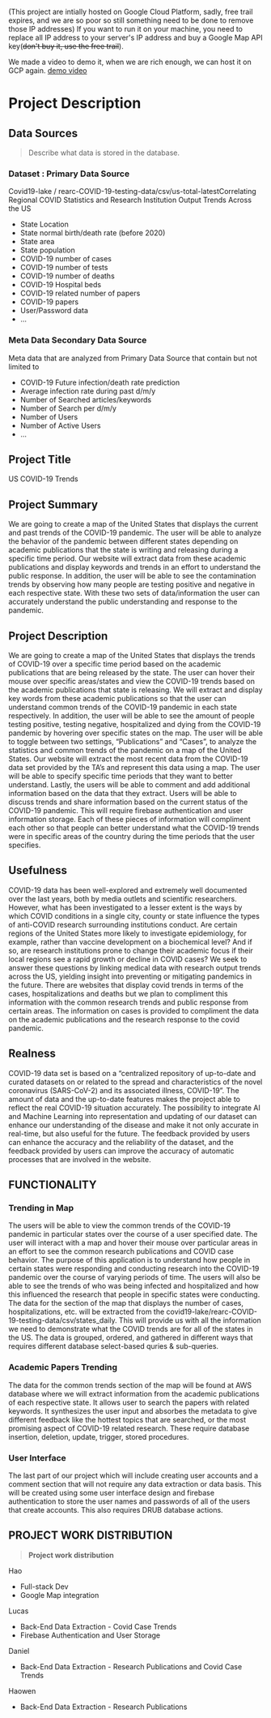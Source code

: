 (This project are intially hosted on Google Cloud Platform, sadly, free trail expires, and we are so poor so still something need to be done to remove those IP addresses)
If you want to run it on your machine, you need to replace all IP address to your server's IP address and buy a Google Map API key(~~don't buy it, use the free trail~~).

We made a video to demo it, when we are rich enough, we can host it on GCP again. [demo video](https://mediaspace.illinois.edu/media/t/1_smgk2c33)

# Project Description

## Data Sources

>  Describe what data is stored in the database.

### Dataset : Primary Data Source

Covid19-lake / rearc-COVID-19-testing-data/csv/us-total-latestCorrelating Regional COVID Statistics and Research Institution Output Trends Across the US

* State Location
* State normal birth/death rate (before 2020)
* State area
* State population
* COVID-19 number of cases
* COVID-19 number of tests
* COVID-19 number of deaths
* COVID-19 Hospital beds
* COVID-19 related number of papers
* COVID-19 papers
* User/Password data
* ...

### Meta Data Secondary Data Source

Meta data that are analyzed from Primary Data Source that contain but not limited to

* COVID-19 Future infection/death rate prediction
* Average infection rate during past d/m/y
* Number of Searched articles/keywords 
* Number of Search per d/m/y
* Number of Users
* Number of Active Users
* ...

## Project Title 

US COVID-19 Trends 

## Project Summary


We are going to create a map of the United States that displays the current and past trends of the COVID-19 pandemic. The user will be able to analyze the behavior of the pandemic between different states depending on academic publications that the state is writing and releasing during a specific time period. Our website will extract data from these academic publications and display keywords and trends in an effort to understand the public response. In addition, the user will be able to see the contamination trends by observing how many people are testing positive and negative in each respective state. With these two sets of data/information the user can accurately understand the public understanding and response to the pandemic. 

## Project Description


We are going to create a map of the United States that displays the trends of COVID-19 over a specific time period based on the academic publications that are being released by the state. The user can hover their mouse over specific areas/states and view the COVID-19 trends based on the academic publications that state is releasing. We will extract and display key words from these academic publications so that the user can understand common trends of the COVID-19 pandemic in each state respectively. 
In addition, the user will be able to see the amount of people testing positive, testing negative, hospitalized and dying from the COVID-19 pandemic by hovering over specific states on the map. The user will be able to toggle between two settings, “Publications” and “Cases”, to analyze the statistics and common trends of the pandemic on a map of the United States. Our website will extract the most recent data from the COVID-19 data set provided by the TA’s and represent this data using a map. The user will be able to specify specific time periods that they want to better understand. 
Lastly, the users will be able to comment and add additional information based on the data that they extract. Users will be able to discuss trends and share information based on the current status of the COVID-19 pandemic. This will require firebase authentication and user information storage. 
Each of these pieces of information will compliment each other so that people can better understand what the COVID-19 trends were in specific areas of the country during the time periods that the user specifies. 

## Usefulness

COVID-19 data has been well-explored and extremely well documented over the last years, both by media outlets and scientific researchers. However, what has been investigated to a lesser extent is the ways by which COVID conditions in a single city, county or state influence the types of anti-COVID research surrounding institutions conduct. Are certain regions of the United States more likely to investigate epidemiology, for example, rather than vaccine development on a biochemical level? And if so, are research institutions prone to change their academic focus if their local regions see a rapid growth or decline in COVID cases? We seek to answer these questions by linking medical data with research output trends across the US, yielding insight into preventing or mitigating pandemics in the future.
There are websites that display covid trends in terms of the cases, hospitalizations and deaths but we plan to compliment this information with the common research trends and public response from certain areas. The information on cases is provided to compliment the data on the academic publications and the research response to the covid pandemic. 

## Realness

COVID-19 data set is based on a “centralized repository of up-to-date and curated datasets on or related to the spread and characteristics of the novel coronavirus (SARS-CoV-2) and its associated illness, COVID-19”. The amount of data and the up-to-date features makes the project able to reflect the real COVID-19 situation accurately. 
The possibility to integrate AI and Machine Learning into representation and updating of our dataset can enhance our understanding of the disease and make it not only accurate in real-time, but also useful for the future. The feedback provided by users can enhance the accuracy and the reliability of the dataset, and the feedback provided by users can improve the accuracy of automatic processes that are involved in the website.

## FUNCTIONALITY

### Trending in Map

The users will be able to view the common trends of the COVID-19 pandemic in particular states over the course of a user specified date. The user will interact with a map and hover their mouse over particular areas in an effort to see the common research publications and COVID case behavior. The purpose of this application is to understand how people in certain states were responding and conducting research into the COVID-19 pandemic over the course of varying periods of time. The users will also be able to see the trends of who was being infected and hospitalized and how this influenced the research that people in specific states were conducting. The data for the section of the map that displays the number of cases, hospitalizations, etc. will be extracted from the covid19-lake/rearc-COVID-19-testing-data/csv/states_daily. This will provide us with all the information we need to demonstrate what the COVID trends are for all of the states in the US.  The data is grouped, ordered, and gathered in different ways that requires different database select-based quries & sub-queries.

### Academic Papers Trending

The data for the common trends section of the map will be found at AWS database where we will extract information from the academic publications of each respective state. It allows user to search the papers with related keywords. It synthesizes the user input and absorbes the metadata to give different feedback like the hottest topics that are searched, or the most promising aspect of COVID-19 related research. These require database insertion, deletion, update, trigger, stored procedures. 

### User Interface

The last part of our project which will include creating user accounts and a comment section that will not require any data extraction or data basis. This will be created using some user interface design and firebase authentication to store the user names and passwords of all of the users that create accounts. This also requires DRUB database actions.



## PROJECT WORK DISTRIBUTION

> **Project work distribution**

Hao 

* Full-stack Dev
* Google Map integration

Lucas 

* Back-End Data Extraction - Covid Case Trends
* Firebase Authentication and User Storage 

Daniel 

* Back-End Data Extraction - Research Publications and Covid Case Trends

Haowen

* Back-End Data Extraction - Research Publications
